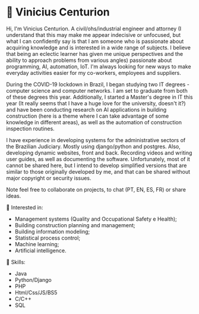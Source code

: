 # :construction_worker: Vinicius Centurion
Hi, I'm Vinicius Centurion. A civil/ohs/industrial engineer and attorney (I understand that this may make me appear indecisive or unfocused, but what I can confidently say is that I am someone who is passionate about acquiring knowledge and is interested in a wide range of subjects. I believe that being an eclectic learner has given me unique perspectives and the ability to approach problems from various angles) passionate about programming, AI, automation, IoT. I'm always looking for new ways to make everyday activities easier for my co-workers, employees and suppliers.

During the COVID-19 lockdown in Brazil, I began studying two IT degrees - computer science and computer networks. I am set to graduate from both of these degrees this year. Additionally, I started a Master's degree in IT this year (It really seems that I have a huge love for the university, doesn't it?) and have been conducting research on AI applications in building construction (here is a theme where I can take advantage of some knowledge in different areas), as well as the automation of construction inspection routines.

I have experience in developing systems for the administrative sectors of the Brazilian Judiciary. Mostly using django/python and postgres. Also, developing dynamic websites, front and back. Recording videos and writing user guides, as well as documenting the software. Unfortunately, most of it cannot be shared here, but I intend to develop simplified versions that are similar to those originally developed by me, and that can be shared without major copyright or security issues.

Note feel free to collaborate on projects, to chat (PT, EN, ES, FR) or share ideas.

:pushpin: Interested in:
* Management systems (Quality and Occupational Safety e Health);
* Building construction planning and management;
* Building information modeling;
* Statistical process control;
* Machine learning;
* Artificial intelligence.

:pushpin: Skills:
* Java
* Python/Django
* PHP
* Html/Css/JS/BS5
* C/C++
* SQL

